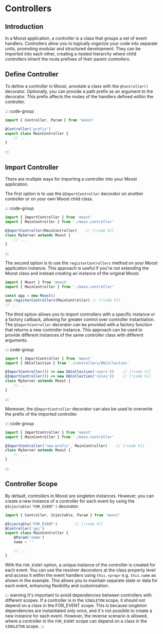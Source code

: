 # Controllers

## Introduction
In a Moost application, a controller is a class that groups a set of event handlers. Controllers allow you to logically organize your code into separate units, promoting modular and structured development. They can be imported into each other, creating a nested hierarchy where child controllers inherit the route prefixes of their parent controllers.

## Define Controller
To define a controller in Moost, annotate a class with the `@Controller()` decorator. Optionally, you can provide a path prefix as an argument to the decorator. This prefix affects the routes of the handlers defined within the controller.

::: code-group
```ts [main.controller.ts]
import { Controller, Param } from 'moost'

@Controller('prefix')
export class MainController {
    // ...
}
```
:::

## Import Controller
There are multiple ways for importing a controller into your Moost application.

The first option is to use the `@ImportController` decorator on another controller or on your own Moost child class. 

::: code-group
```ts [main.ts]
import { ImportController } from 'moost'
import { MainController } from './main.controller'

@ImportController(MainController)    // [!code hl]
class MyServer extends Moost {
    // ...
}
```
:::

The second option is to use the `registerControllers` method on your Moost application instance. This approach is useful if you're not extending the Moost class and instead creating an instance of the original Moost.

```ts
import { Moost } from 'moost'
import { MainController } from './main.controller'

const app = new Moost()
app.registerControllers(MainController) // [!code hl]
// ...
```

The third option allows you to import controllers with a specific instance or a factory callback, allowing for greater control over controller instantiation. The `@ImportController` decorator can be provided with a factory function that returns a new controller instance. This approach can be used to provide different instances of the same controller class with different arguments.

::: code-group
```ts [main.ts]
import { ImportController } from 'moost'
import { DbCollection } from './controllers/DbCollection'

@ImportController(() => new DbCollection('users'))    // [!code hl]
@ImportController(() => new DbCollection('roles'))    // [!code hl]
class MyServer extends Moost {
    // ...
}
```
:::

Moreover, the `@ImportController` decorator can also be used to overwrite the prefix of the imported controller.

::: code-group
```ts [main.ts]
import { ImportController } from 'moost'
import { MainController } from './main.controller'

@ImportController('new-prefix', MainController)    // [!code hl]
class MyServer extends Moost {
    // ...
}
```
:::

## Controller Scope
By default, controllers in Moost are singleton instances. However, you can create a new instance of a controller for each event by using the `@Injectable('FOR_EVENT')` decorator.

```ts
import { Controller, Injectable, Param } from 'moost'

@Injectable('FOR_EVENT')        // [!code hl]
@Controller('api')
export class MainController {
    @Param('name')
    name = ''

    // ...
}
```
With the `FOR_EVENT` option, a unique instance of the controller is created for each event.
You can use the resolver decorators at the class property level and access it within the event handlers using `this.<prop>` e.g. `this.name` as shown in the example.
This allows you to maintain separate state or data for each event, enhancing flexibility and customization.

::: warning
It's important to avoid dependencies between controllers with different scopes. If a controller is in the `SINGLETON` scope, it should not depend on a class in the FOR_EVENT scope.
This is because singleton dependencies are instantiated only once, and it's not possible to create a new instance for each event.
However, the reverse scenario is allowed, where a controller in the `FOR_EVENT` scope can depend on a class in the `SINGLETON` scope.
:::